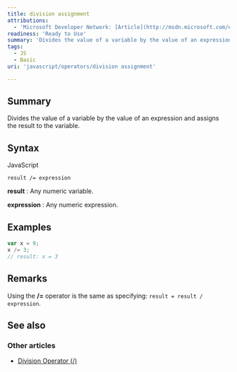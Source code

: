 ```yaml
---
title: division assignment
attributions:
  - 'Microsoft Developer Network: [Article](http://msdn.microsoft.com/en-us/library/ie/cfyydsaa(v=vs.94).aspx)'
readiness: 'Ready to Use'
summary: 'Divides the value of a variable by the value of an expression and assigns the result to the variable.'
tags:
  - JS
  - Basic
uri: 'javascript/operators/division assignment'

---
```

## Summary

Divides the value of a variable by the value of an expression and assigns the result to the variable.

## Syntax

<span class="language">JavaScript</span>

    result /= expression

**result**
:   Any numeric variable.

**expression**
:   Any numeric expression.

## Examples

``` js
var x = 9;
x /= 3;
// result: x = 3
```

## Remarks

Using the **/=** operator is the same as specifying: `result = result / expression`.

## See also

### Other articles

-   [Division Operator (/)](/javascript/operators/division)

